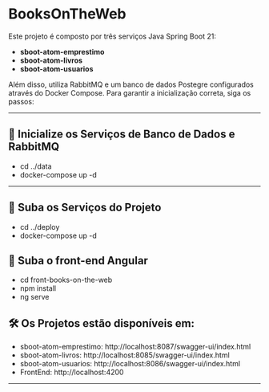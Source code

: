# BooksOnTheWeb

Este projeto é composto por três serviços Java Spring Boot 21:

- **sboot-atom-emprestimo**
- **sboot-atom-livros**
- **sboot-atom-usuarios**

Além disso, utiliza RabbitMQ e um banco de dados Postegre configurados através do Docker Compose. Para garantir a inicialização correta, siga os passos:

---

## 🚀 Inicialize os Serviços de Banco de Dados e RabbitMQ

- cd ../data
- docker-compose up -d

---

## 🚀 Suba os Serviços do Projeto

- cd ../deploy
- docker-compose up -d

## 🚀 Suba o front-end Angular

- cd front-books-on-the-web
- npm install
- ng serve

## 🛠️ Os Projetos estão disponíveis em: 

- sboot-atom-emprestimo: http://localhost:8087/swagger-ui/index.html
- sboot-atom-livros: http://localhost:8085/swagger-ui/index.html
- sboot-atom-usuarios: http://localhost:8086/swagger-ui/index.html
- FrontEnd: http://localhost:4200

---